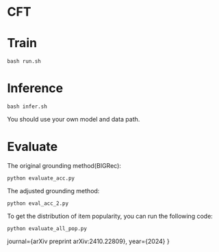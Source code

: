 # CFT

# Train
```shell
bash run.sh

```
# Inference 
```shell
bash infer.sh

```
You should use your own model and data path.

# Evaluate 

The original grounding method(BIGRec):
```
python evaluate_acc.py
```

The adjusted grounding method:
```
python eval_acc_2.py
```

To get the distribution of item popularity, you can run the following code:
```
python evaluate_all_pop.py
```

  journal={arXiv preprint arXiv:2410.22809},
  year={2024}
}
```

